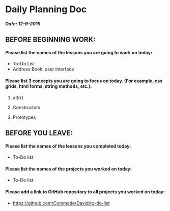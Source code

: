 # Daily Planning Doc

##### Date: 12-9-2019

## BEFORE BEGINNING WORK:


#### Please list the names of the lessons you are going to work on today:

* To-Do List
* Address Book: user interface


#### Please list 3 concepts you are going to focus on today. (For example, css grids, html forms, string methods, etc.):

1. attr()

2. Constructors

3. Prototypes



## BEFORE YOU LEAVE:


#### Please list the names of the lessons you completed today:

* To-Do list


#### Please list the names of the projects you worked on today:

* To-Do list

#### Please add a link to GitHub repository to all projects you worked on today:

* https://github.com/CommaderDavid/to-do-list
